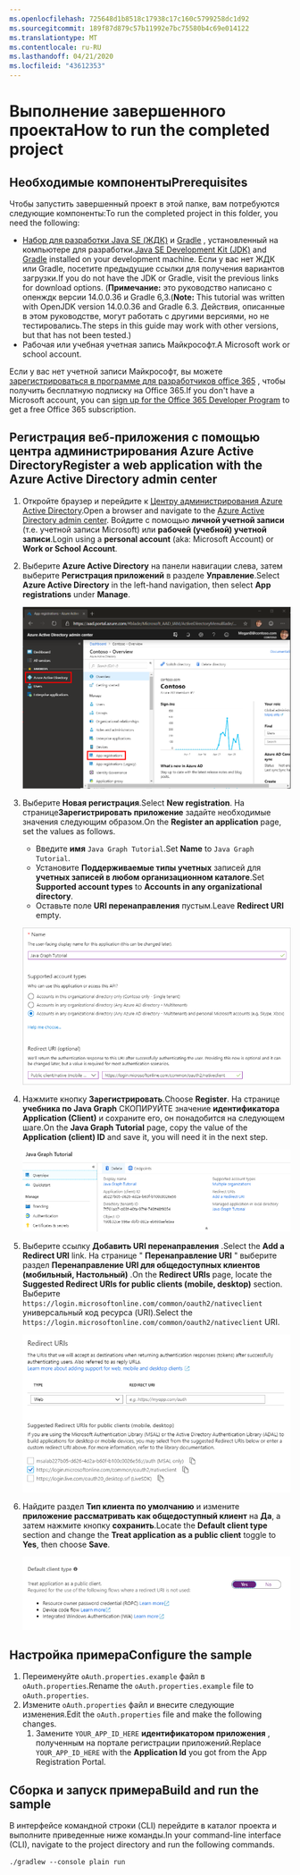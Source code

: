 ```yaml
---
ms.openlocfilehash: 725648d1b8518c17938c17c160c5799258dc1d92
ms.sourcegitcommit: 189f87d879c57b11992e7bc75580b4c69e014122
ms.translationtype: MT
ms.contentlocale: ru-RU
ms.lasthandoff: 04/21/2020
ms.locfileid: "43612353"
---
```

# <a name="how-to-run-the-completed-project"></a><span data-ttu-id="68aad-101">Выполнение завершенного проекта</span><span class="sxs-lookup"><span data-stu-id="68aad-101">How to run the completed project</span></span>

## <a name="prerequisites"></a><span data-ttu-id="68aad-102">Необходимые компоненты</span><span class="sxs-lookup"><span data-stu-id="68aad-102">Prerequisites</span></span>

<span data-ttu-id="68aad-103">Чтобы запустить завершенный проект в этой папке, вам потребуются следующие компоненты:</span><span class="sxs-lookup"><span data-stu-id="68aad-103">To run the completed project in this folder, you need the following:</span></span>

- <span data-ttu-id="68aad-104">[Набор для разработки Java SE (ЖДК)](https://java.com/en/download/faq/develop.xml) и [Gradle](https://gradle.org/) , установленный на компьютере для разработки.</span><span class="sxs-lookup"><span data-stu-id="68aad-104">[Java SE Development Kit (JDK)](https://java.com/en/download/faq/develop.xml) and [Gradle](https://gradle.org/) installed on your development machine.</span></span> <span data-ttu-id="68aad-105">Если у вас нет ЖДК или Gradle, посетите предыдущие ссылки для получения вариантов загрузки.</span><span class="sxs-lookup"><span data-stu-id="68aad-105">If you do not have the JDK or Gradle, visit the previous links for download options.</span></span> <span data-ttu-id="68aad-106">(**Примечание:** это руководство написано с опенждк версии 14.0.0.36 и Gradle 6,3.</span><span class="sxs-lookup"><span data-stu-id="68aad-106">(**Note:** This tutorial was written with OpenJDK version 14.0.0.36 and Gradle 6.3.</span></span> <span data-ttu-id="68aad-107">Действия, описанные в этом руководстве, могут работать с другими версиями, но не тестировались.</span><span class="sxs-lookup"><span data-stu-id="68aad-107">The steps in this guide may work with other versions, but that has not been tested.)</span></span>
- <span data-ttu-id="68aad-108">Рабочая или учебная учетная запись Майкрософт.</span><span class="sxs-lookup"><span data-stu-id="68aad-108">A Microsoft work or school account.</span></span>

<span data-ttu-id="68aad-109">Если у вас нет учетной записи Майкрософт, вы можете [зарегистрироваться в программе для разработчиков office 365](https://developer.microsoft.com/office/dev-program) , чтобы получить бесплатную подписку на Office 365.</span><span class="sxs-lookup"><span data-stu-id="68aad-109">If you don't have a Microsoft account, you can [sign up for the Office 365 Developer Program](https://developer.microsoft.com/office/dev-program) to get a free Office 365 subscription.</span></span>

## <a name="register-a-web-application-with-the-azure-active-directory-admin-center"></a><span data-ttu-id="68aad-110">Регистрация веб-приложения с помощью центра администрирования Azure Active Directory</span><span class="sxs-lookup"><span data-stu-id="68aad-110">Register a web application with the Azure Active Directory admin center</span></span>

1. <span data-ttu-id="68aad-111">Откройте браузер и перейдите к [Центру администрирования Azure Active Directory](https://aad.portal.azure.com).</span><span class="sxs-lookup"><span data-stu-id="68aad-111">Open a browser and navigate to the [Azure Active Directory admin center](https://aad.portal.azure.com).</span></span> <span data-ttu-id="68aad-112">Войдите с помощью **личной учетной записи** (т.е. учетной записи Microsoft) или **рабочей (учебной) учетной записи**.</span><span class="sxs-lookup"><span data-stu-id="68aad-112">Login using a **personal account** (aka: Microsoft Account) or **Work or School Account**.</span></span>

1. <span data-ttu-id="68aad-113">Выберите **Azure Active Directory** на панели навигации слева, затем выберите **Регистрация приложений** в разделе **Управление**.</span><span class="sxs-lookup"><span data-stu-id="68aad-113">Select **Azure Active Directory** in the left-hand navigation, then select **App registrations** under **Manage**.</span></span>

    ![<span data-ttu-id="68aad-114">Снимок экрана с регистрациями приложений</span><span class="sxs-lookup"><span data-stu-id="68aad-114">A screenshot of the App registrations</span></span> ](/tutorial/images/aad-portal-app-registrations.png)

1. <span data-ttu-id="68aad-115">Выберите **Новая регистрация**.</span><span class="sxs-lookup"><span data-stu-id="68aad-115">Select **New registration**.</span></span> <span data-ttu-id="68aad-116">На странице**Зарегистрировать приложение** задайте необходимые значения следующим образом.</span><span class="sxs-lookup"><span data-stu-id="68aad-116">On the **Register an application** page, set the values as follows.</span></span>

    - <span data-ttu-id="68aad-117">Введите **имя** `Java Graph Tutorial`.</span><span class="sxs-lookup"><span data-stu-id="68aad-117">Set **Name** to `Java Graph Tutorial`.</span></span>
    - <span data-ttu-id="68aad-118">Установите **Поддерживаемые типы учетных** записей для **учетных записей в любом организационном каталоге**.</span><span class="sxs-lookup"><span data-stu-id="68aad-118">Set **Supported account types** to **Accounts in any organizational directory**.</span></span>
    - <span data-ttu-id="68aad-119">Оставьте поле **URI перенаправления** пустым.</span><span class="sxs-lookup"><span data-stu-id="68aad-119">Leave **Redirect URI** empty.</span></span>

    ![Снимок страницы "регистрация приложения"](/tutorial/images/aad-register-an-app.png)

1. <span data-ttu-id="68aad-121">Нажмите кнопку **Зарегистрировать**.</span><span class="sxs-lookup"><span data-stu-id="68aad-121">Choose **Register**.</span></span> <span data-ttu-id="68aad-122">На странице **учебника по Java Graph** СКОПИРУЙТЕ значение **идентификатора Application (Client)** и сохраните его, он понадобится на следующем шаге.</span><span class="sxs-lookup"><span data-stu-id="68aad-122">On the **Java Graph Tutorial** page, copy the value of the **Application (client) ID** and save it, you will need it in the next step.</span></span>

    ![Снимок экрана с ИДЕНТИФИКАТОРом приложения для новой регистрации приложения](/tutorial/images/aad-application-id.png)

1. <span data-ttu-id="68aad-124">Выберите ссылку **Добавить URI перенаправления** .</span><span class="sxs-lookup"><span data-stu-id="68aad-124">Select the **Add a Redirect URI** link.</span></span> <span data-ttu-id="68aad-125">На странице " **Перенаправление URI** " выберите раздел **Перенаправление URI для общедоступных клиентов (мобильный, Настольный)** .</span><span class="sxs-lookup"><span data-stu-id="68aad-125">On the **Redirect URIs** page, locate the **Suggested Redirect URIs for public clients (mobile, desktop)** section.</span></span> <span data-ttu-id="68aad-126">Выберите `https://login.microsoftonline.com/common/oauth2/nativeclient` универсальный код ресурса (URI).</span><span class="sxs-lookup"><span data-stu-id="68aad-126">Select the `https://login.microsoftonline.com/common/oauth2/nativeclient` URI.</span></span>

    ![Снимок экрана со страницей URI перенаправления](/tutorial/images/aad-redirect-uris.png)

1. <span data-ttu-id="68aad-128">Найдите раздел **Тип клиента по умолчанию** и измените **приложение рассматривать как общедоступный клиент** на **Да**, а затем нажмите кнопку **сохранить**.</span><span class="sxs-lookup"><span data-stu-id="68aad-128">Locate the **Default client type** section and change the **Treat application as a public client** toggle to **Yes**, then choose **Save**.</span></span>

    ![Снимок экрана: раздел "тип клиента по умолчанию"](/tutorial/images/aad-default-client-type.png)

## <a name="configure-the-sample"></a><span data-ttu-id="68aad-130">Настройка примера</span><span class="sxs-lookup"><span data-stu-id="68aad-130">Configure the sample</span></span>

1. <span data-ttu-id="68aad-131">Переименуйте `oAuth.properties.example` файл в `oAuth.properties`.</span><span class="sxs-lookup"><span data-stu-id="68aad-131">Rename the `oAuth.properties.example` file to `oAuth.properties`.</span></span>
1. <span data-ttu-id="68aad-132">Измените `oAuth.properties` файл и внесите следующие изменения.</span><span class="sxs-lookup"><span data-stu-id="68aad-132">Edit the `oAuth.properties` file and make the following changes.</span></span>
    1. <span data-ttu-id="68aad-133">Замените `YOUR_APP_ID_HERE` **идентификатором приложения** , полученным на портале регистрации приложений.</span><span class="sxs-lookup"><span data-stu-id="68aad-133">Replace `YOUR_APP_ID_HERE` with the **Application Id** you got from the App Registration Portal.</span></span>

## <a name="build-and-run-the-sample"></a><span data-ttu-id="68aad-134">Сборка и запуск примера</span><span class="sxs-lookup"><span data-stu-id="68aad-134">Build and run the sample</span></span>

<span data-ttu-id="68aad-135">В интерфейсе командной строки (CLI) перейдите в каталог проекта и выполните приведенные ниже команды.</span><span class="sxs-lookup"><span data-stu-id="68aad-135">In your command-line interface (CLI), navigate to the project directory and run the following commands.</span></span>

```Shell
./gradlew --console plain run
```
